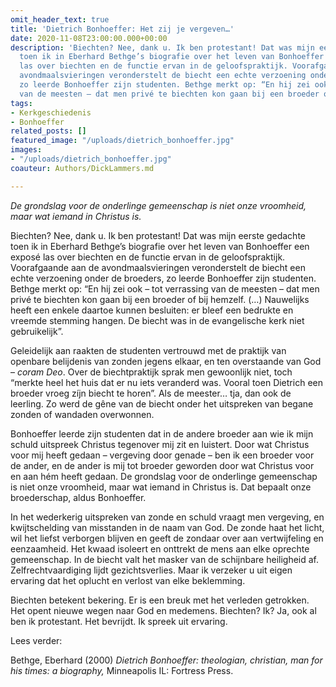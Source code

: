 ```yaml
---
omit_header_text: true
title: 'Dietrich Bonhoeffer: Het zij je vergeven…'
date: 2020-11-08T23:00:00.000+00:00
description: 'Biechten? Nee, dank u. Ik ben protestant! Dat was mijn eerste gedachte
  toen ik in Eberhard Bethge’s biografie over het leven van Bonhoeffer een exposé
  las over biechten en de functie ervan in de geloofspraktijk. Voorafgaande aan de
  avondmaalsvieringen veronderstelt de biecht een echte verzoening onder de broeders,
  zo leerde Bonhoeffer zijn studenten. Bethge merkt op: “En hij zei ook – tot verrassing
  van de meesten – dat men privé te biechten kon gaan bij een broeder of bij hemzelf. '
tags:
- Kerkgeschiedenis
- Bonhoeffer
related_posts: []
featured_image: "/uploads/dietrich_bonhoeffer.jpg"
images:
- "/uploads/dietrich_bonhoeffer.jpg"
coauteur: Authors/DickLammers.md

---
```

_De grondslag voor de onderlinge gemeenschap is niet onze vroomheid, maar wat iemand in Christus is._

Biechten? Nee, dank u. Ik ben protestant! Dat was mijn eerste gedachte toen ik in Eberhard Bethge’s biografie over het leven van Bonhoeffer een exposé las over biechten en de functie ervan in de geloofspraktijk. Voorafgaande aan de avondmaalsvieringen veronderstelt de biecht een echte verzoening onder de broeders, zo leerde Bonhoeffer zijn studenten. Bethge merkt op: “En hij zei ook – tot verrassing van de meesten – dat men privé te biechten kon gaan bij een broeder of bij hemzelf. (…) Nauwelijks heeft een enkele daartoe kunnen besluiten: er bleef een bedrukte en vreemde stemming hangen. De biecht was in de evangelische kerk niet gebruikelijk”.

Geleidelijk aan raakten de studenten vertrouwd met de praktijk van openbare belijdenis van zonden jegens elkaar, en ten overstaande van God – _coram Deo_. Over de biechtpraktijk sprak men gewoonlijk niet, toch “merkte heel het huis dat er nu iets veranderd was. Vooral toen Dietrich een broeder vroeg zíjn biecht te horen”. Als de meester… tja, dan ook de leerling. Zo werd de gêne van de biecht onder het uitspreken van begane zonden of wandaden overwonnen.

Bonhoeffer leerde zijn studenten dat in de andere broeder aan wie ik mijn schuld uitspreek Christus tegenover mij zit en luistert. Door wat Christus voor mij heeft gedaan – vergeving door genade – ben ik een broeder voor de ander, en de ander is mij tot broeder geworden door wat Christus voor en aan hém heeft gedaan. De grondslag voor de onderlinge gemeenschap is niet onze vroomheid, maar wat iemand in Christus is. Dat bepaalt onze broederschap, aldus Bonhoeffer.

In het wederkerig uitspreken van zonde en schuld vraagt men vergeving, en kwijtschelding van misstanden in de naam van God. De zonde haat het licht, wil het liefst verborgen blijven en geeft de zondaar over aan vertwijfeling en eenzaamheid. Het kwaad isoleert en onttrekt de mens aan elke oprechte gemeenschap. In de biecht valt het masker van de schijnbare heiligheid af. Zelfrechtvaardiging lijdt gezichtsverlies. Maar ik verzeker u uit eigen ervaring dat het oplucht en verlost van elke beklemming.

Biechten betekent bekering. Er is een breuk met het verleden getrokken. Het opent nieuwe wegen naar God en medemens. Biechten? Ik? Ja, ook al ben ik protestant. Het bevrijdt. Ik spreek uit ervaring.

Lees verder:

Bethge, Eberhard (2000) _Dietrich Bonhoeffer: theologian, christian, man for his times: a biography,_ Minneapolis IL: Fortress Press.
